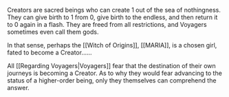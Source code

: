 
Creators are sacred beings who can create 1 out of the sea of nothingness.
They can give birth to 1 from 0, give birth to the endless, and then return it to 0 again in a flash.
They are freed from all restrictions, and Voyagers sometimes even call them gods.

In that sense, perhaps the [[Witch of Origins]], [[MARIA]], is a chosen girl, fated to become a Creator……

All [[Regarding Voyagers|Voyagers]] fear that the destination of their own journeys is becoming a Creator.
As to why they would fear advancing to the status of a higher-order being, only they themselves can comprehend the answer.